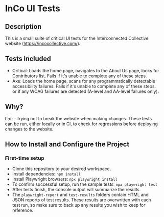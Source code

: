 # InCo UI Tests

## Description

This is a small suite of critical UI tests for the Interconnected Collective website (https://incocollective.com/).

## Tests included

- Critical: Loads the home page, navigates to the About Us page, looks for Contributors list. Fails if it's unable to complete any of these steps.
- Axe: Loads the home page, scans for any programmatically detectable accessibility failures. Fails if it's unable to complete any of these steps, or if any WCAG failures are detected (A-level and AA-level failures only).

## Why?

tl;dr - trying not to break the website when making changes.
These tests can be run, either locally or in CI, to check for regressions before deploying changes to the website.

## How to Install and Configure the Project

### First-time setup

- Clone this repository to your desired workspace.
- Install dependencies: `npm install`
- Install Playwright browsers: `npx playwright install`
- To confirm successful setup, run the sample tests: `npx playwright test`
- After tests finish, the console output will summarize the results.
- The `playwright-report` and `test-results` folders contain HTML and JSON reports of test results. These results are overwritten with each test run, so make sure to back up any results you wish to keep for reference.
